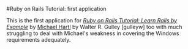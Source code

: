 #Ruby on Rails Tutorial: first application

This is the first application for
[*Ruby on Rails Tutorial: Learn Rails by Example*](http://railstutorial.org/)
by [Michael Hartl](http://michaelhartl.com/)
by Walter R. Gulley [gulleyw] too with much struggling to deal with 
Michael's weakness in covering the Windows requirements adequately.
